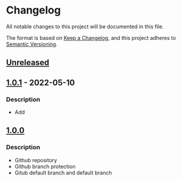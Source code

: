 # Changelog
All notable changes to this project will be documented in this file.

The format is based on [Keep a Changelog](https://keepachangelog.com/en/1.0.0/),
and this project adheres to [Semantic Versioning](https://semver.org/spec/v2.0.0.html).

## [Unreleased]

## [1.0.1] - 2022-05-10
### Description
- Add  

## [1.0.0] 
### Description
- Github repository
- Github branch protection
- Gitub default branch and default branch

[Unreleased]: https://github.com/boldlink/terraform-module-template/compare/1.0.1...HEAD
[1.0.1]: https://github.com/boldlink/terraform-module-template/releases/tag/1.0.1
[1.0.0]: https://github.com/boldlink/terraform-module-template/releases/tag/1.0.0
